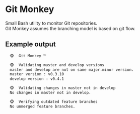 # Git Monkey

Small Bash utility to monitor Git repositories.   
Git Monkey assumes the branching model is based on git flow.

## Example output

```bash
  🐵  Git Monkey ™

  🐵  Validating master and develop versions
  master and develop are not on same major.minor version.
  master version : v0.3.10
  develop version : v0.4.1

  🐵  Validating changes in master not in develop
  No changes in master not in develop.

  🐵  Verifying outdated feature branches
  No unmerged feature branches.
```
